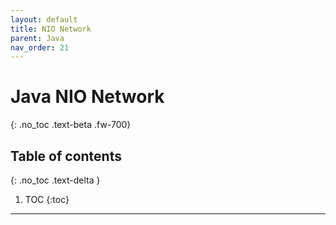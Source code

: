 ```yaml
---
layout: default
title: NIO Network
parent: Java
nav_order: 21
---
```

# Java NIO Network
{: .no_toc .text-beta .fw-700}

## Table of contents
{: .no_toc .text-delta }

1. TOC
{:toc}

---